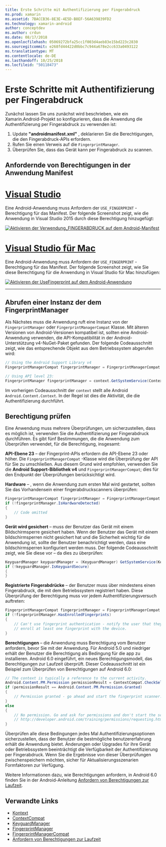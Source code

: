 ```yaml
---
title: Erste Schritte mit Authentifizierung per Fingerabdruck
ms.prod: xamarin
ms.assetid: 7BACCB36-8E3E-4E5D-B8EF-56A639839FD2
ms.technology: xamarin-android
author: conceptdev
ms.author: crdun
ms.date: 08/17/2018
ms.openlocfilehash: 05069272bfa25cc1f003d4aeb83e15bd223c2830
ms.sourcegitcommit: e268fd44422d0bbc7c944a678e2cc633a0493122
ms.translationtype: MT
ms.contentlocale: de-DE
ms.lasthandoff: 10/25/2018
ms.locfileid: "50118473"
---
```

# <a name="getting-started-with-fingerprint-authentication"></a>Erste Schritte mit Authentifizierung per Fingerabdruck

Zunächst lassen Sie uns zunächst wird beschrieben, wie ein Xamarin.Android-Projekt so konfigurieren, dass die Anwendung die Authentifizierung per Fingerabdruck zu verwenden ist:

1. Update **"androidmanifest.xml"** , deklarieren Sie die Berechtigungen, die den Fingerabdruck-APIs erfordern.
2. Rufen Sie einen Verweis auf die `FingerprintManager`.
3. Überprüfen Sie, dass das Gerät kann per Fingerabdruck zu scannen.

## <a name="requesting-permissions-in-the-application-manifest"></a>Anfordernde von Berechtigungen in der Anwendung Manifest

# <a name="visual-studiotabwindows"></a>[Visual Studio](#tab/windows)

Eine Android-Anwendung muss Anfordern der `USE_FINGERPRINT` -Berechtigung für das Manifest. Der folgende Screenshot zeigt, wie die Anwendung in Visual Studio 2015 durch diese Berechtigung hinzugefügt:

[![Aktivieren der Verwendung\_FINGERABDRUCK auf dem Android-Manifest](get-started-images/fingerprint-01-vs.png)](get-started-images/fingerprint-01-vs.png#lightbox) 

# <a name="visual-studio-for-mactabmacos"></a>[Visual Studio für Mac](#tab/macos)

Eine Android-Anwendung muss Anfordern der `USE_FINGERPRINT` -Berechtigung für das Manifest. Der folgende Screenshot zeigt, wie Sie diese Berechtigung für die Anwendung in Visual Studio für Mac hinzufügen:

[![Aktivieren der UseFingerprint auf dem Android-Anwendung](get-started-images/fingerprint-01-xs.png)](get-started-images/fingerprint-01-xs.png#lightbox) 

-----

## <a name="getting-an-instance-of-the-fingerprintmanager"></a>Abrufen einer Instanz der dem FingerprintManager

Als Nächstes muss die Anwendung ruft eine Instanz von der `FingerprintManager` oder `FingerprintManagerCompat` Klasse. Mit älteren Versionen von Android-Versionen kompatibel ist, sollten eine Android-Anwendung verwenden, die API-Kompatibilität in der Android-Unterstützung v4-NuGet-Paket gefunden. Der folgende Codeausschnitt zeigt, wie das entsprechende Objekt aus dem Betriebssystem abgerufen wird: 

```csharp
// Using the Android Support Library v4
FingerprintManagerCompat fingerprintManager = FingerprintManagerCompat.From(context);

// Using API level 23:
FingerprintManager fingerprintManager = context.GetSystemService(Context.FingerprintService) as FingerprintManager;
```  

Im vorherigen Codeausschnitt der `context` stellt alle Android `Android.Content.Context`. In der Regel ist dies die Aktivität, die die Authentifizierung durchführt.

## <a name="checking-for-eligibility"></a>Berechtigung prüfen

Eine Anwendung muss mehrere Überprüfungen, um sicherzustellen, dass es möglich ist, verwenden Sie die Authentifizierung per Fingerabdruck durchführen. Es gibt fünf Bestimmungen, die die Anwendung zum Überprüfen verwendet, für die Berechtigung, insgesamt:  

**API-Ebene 23** &ndash; der Fingerprint-APIs erfordern die API-Ebene 23 oder höher. Die `FingerprintManagerCompat` -Klasse wird die Überprüfung der API für Sie zu umschließen. Aus diesem Grund wird empfohlen, verwenden Sie die **Android Support-Bibliothek v4** und `FingerprintManagerCompat`; dies für den Endpunkt der Überprüfungen berücksichtigt wird.

**Hardware** &ndash; , wenn die Anwendung zum ersten Mal wird gestartet, sollten Sie das Vorhandensein einer fingerabdruckscanners überprüfen:

```csharp
FingerprintManagerCompat fingerprintManager = FingerprintManagerCompat.From(context);
if (!fingerprintManager.IsHardwareDetected)
{
    // Code omitted
}
```

**Gerät wird gesichert** &ndash; muss der Benutzer das Gerät mit einem Bildschirmsperre gesichert haben. Wenn der Benutzer das Gerät mit einem bildschirmsperren nicht gesichert hat und die Sicherheit wichtig für die Anwendung ist, sollte der Benutzer benachrichtigt werden, dass eine bildschirmsperren konfiguriert werden muss. Der folgende Codeausschnitt zeigt, wie Sie diese vor – da dies zu überprüfen:

```csharp
KeyguardManager keyguardManager = (KeyguardManager) GetSystemService(KeyguardService);
if (!keyguardManager.IsKeyguardSecure)
{
}
```

**Registrierte Fingerabdrücke** &ndash; der Benutzer muss über mindestens einen Fingerabdruck, die mit dem Betriebssystem registriert haben. Diese Überprüfung der Berechtigung muss vor jedem Authentifizierungsversuch auftreten:

```csharp
FingerprintManagerCompat fingerprintManager = FingerprintManagerCompat.From(context);
if (!fingerprintManager.HasEnrolledFingerprints)
{
    // Can't use fingerprint authentication - notify the user that they need to
    // enroll at least one fingerprint with the device.
}
```

**Berechtigungen** &ndash; die Anwendung muss Berechtigung vom Benutzer anfordern, bevor Sie mit der Anwendung. Für Android 5.0 und niedriger erhält der Benutzer die Berechtigung als Bedingung für die app zu installieren. Android 6.0 eingeführt, ein neues Berechtigungsmodell, das Berechtigungen zur Laufzeit überprüft. Dieser Codeausschnitt ist ein Beispiel zum Überprüfen von Berechtigungen auf Android 6.0:

```csharp
// The context is typically a reference to the current activity.
Android.Content.PM.Permission permissionResult = ContextCompat.CheckSelfPermission(context, Manifest.Permission.UseFingerprint);
if (permissionResult == Android.Content.PM.Permission.Granted)
{
    // Permission granted - go ahead and start the fingerprint scanner.
}
else
{
    // No permission. Go and ask for permissions and don't start the scanner. See
    // http://developer.android.com/training/permissions/requesting.html
}
```

Überprüfen alle diese Bedingungen jedes Mal Authentifizierungsoptionen sicherzustellen, dass der Benutzer die bestmögliche benutzererfahrung erhält die Anwendung bietet. Änderungen oder Upgrades für ihre Gerät oder Betriebssystem beeinträchtigt die Verfügbarkeit der Authentifizierung per Fingerabdruck. Wenn Sie die Ergebnisse von dieser Überprüfungen zwischenspeichern möchten, sicher für Aktualisierungsszenarien Formfaktoren zur Verfügung.

Weitere Informationen dazu, wie Berechtigungen anfordern, in Android 6.0 finden Sie in der Android-Anleitung [Anfordern von Berechtigungen zur Laufzeit](http://developer.android.com/training/permissions/requesting.html).

## <a name="related-links"></a>Verwandte Links

- [Kontext](https://developer.xamarin.com/api/type/Android.Content.Context/)
- [ContextCompat](https://developer.xamarin.com/api/type/Android.Support.V4.Content.ContextCompat/)
- [KeyguardManager](https://developer.xamarin.com/api/type/Android.App.KeyguardManager/)
- [FingerprintManager](http://developer.android.com/reference/android/hardware/fingerprint/FingerprintManager.html)
- [FingerprintManagerCompat](http://developer.android.com/reference/android/support/v4/hardware/fingerprint/FingerprintManagerCompat.html)
- [Anfordern von Berechtigungen zur Laufzeit](http://developer.android.com/training/permissions/requesting.html)
